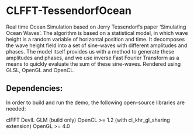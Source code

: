 # CLFFT-TessendorfOcean
Real time Ocean Simulation based on Jerry Tessendorf’s paper ‘Simulating Ocean Waves’. The algorithm is based on a statistical model, in which wave height is a random variable of horizontal position and time. It decomposes the wave height field into a set of sine-waves with different amplitudes and phases. The model itself provides us with a method to generate these amplitudes and phases, and we use inverse Fast Fourier Transform as a means to quickly evaluate the sum of these sine-waves. Rendered using GLSL, OpenGL and OpenCL.

## Dependencies:

In order to build and run the demo, the following open-source libraries are needed:

clFFT
DevIL
GLM (build only)
OpenCL >= 1.2 (with cl_khr_gl_sharing extension)
OpenGL >= 4.0
